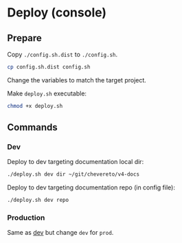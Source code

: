 # Deploy (console)

## Prepare

Copy `./config.sh.dist` to `./config.sh`.

```sh
cp config.sh.dist config.sh
```

Change the variables to match the target project.

Make `deploy.sh` executable:

```sh
chmod +x deploy.sh
```

## Commands

### Dev

Deploy to dev targeting documentation local dir:

```sh
./deploy.sh dev dir ~/git/chevereto/v4-docs
```

Deploy to dev targeting documentation repo (in config file):

```sh
./deploy.sh dev repo
```

### Production

Same as [dev](#dev) but change `dev` for `prod`.
